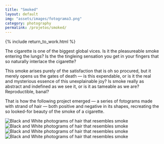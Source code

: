 ```yaml
---
title: "Smoked"
layout: default
img: "assets/images/fotograma3.png"
category: photography
permalink: /projetos/smoked/
---
```


{% include return_to_work.html %}

<p>The cigarette is one of the biggest global vices. Is it the pleasureable smoke entering the lungs? Is the the tingleing sensation you get in your fingers that so naturally interlace the cigarette?</p>

<p>This smoke arises purely of the satisfaction that is oh so procured, but it merely opens us the gates of death — is this expendable, or is it the real and mysterious essence of this unexplainable joy? Is smoke really as abstract and indefined as we see it, or is it as tameable as we are? Reproductible, banal?</p>

<p>That is how the following project emerged — a series of fotograms made with strand of hair — both positive and negative in its shapes, recreating the so looked-for beauty of the smoke of a cigarette.</p>

<img src="{{site.baseurl}}/assets/images/fotograma3.png" alt="Black and White photograms of hair that resembles smoke" title="Black and White photograms of hair that resembles smoke">

<img src="{{site.baseurl}}/assets/images/fotograma2.png" alt="Black and White photograms of hair that resembles smoke" title="Black and White photograms of hair that resembles smoke">

<img src="{{site.baseurl}}/assets/images/fotograma1.png" alt="Black and White photograms of hair that resembles smoke" title="Black and White photograms of hair that resembles smoke">

<img src="{{site.baseurl}}/assets/images/fotograma4.png" alt="Black and White photograms of hair that resembles smoke" title="Black and White photograms of hair that resembles smoke">